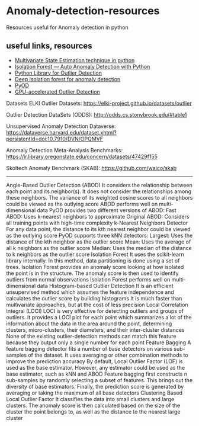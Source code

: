 # Anomaly-detection-resources
Resources useful for Anomaly detection in python

## useful links, resources

 - [Multivariate State Estimation technique in python](https://github.com/maminian/caterpillar_mset)
 - [Isolation Forest — Auto Anomaly Detection with Python](https://towardsdatascience.com/isolation-forest-auto-anomaly-detection-with-python-e7a8559d4562)
 - [Python Library for Outlier Detection](https://github.com/yzhao062/pyod)
 - [Deep isolation forest for anomaly detection](https://github.com/xuhongzuo/deep-iforest)
 - [PyOD](https://github.com/yzhao062/pyod)
 - [GPU-accelerated Outlier Detection](https://github.com/yzhao062/pytod)

Datasets
ELKI Outlier Datasets: https://elki-project.github.io/datasets/outlier

Outlier Detection DataSets (ODDS): http://odds.cs.stonybrook.edu/#table1

Unsupervised Anomaly Detection Dataverse: https://dataverse.harvard.edu/dataset.xhtml?persistentId=doi:10.7910/DVN/OPQMVF

Anomaly Detection Meta-Analysis Benchmarks: https://ir.library.oregonstate.edu/concern/datasets/47429f155

Skoltech Anomaly Benchmark (SKAB): https://github.com/waico/skab

-----------

Angle-Based Outlier Detection (ABOD)
It considers the relationship between each point and its neighbor(s). It does not consider the relationships among these neighbors. The variance of its weighted cosine scores to all neighbors could be viewed as the outlying score
ABOD performs well on multi-dimensional data
PyOD provides two different versions of ABOD:
Fast ABOD: Uses k-nearest neighbors to approximate
Original ABOD: Considers all training points with high-time complexity
k-Nearest Neighbors Detector
For any data point, the distance to its kth nearest neighbor could be viewed as the outlying score
PyOD supports three kNN detectors:
Largest: Uses the distance of the kth neighbor as the outlier score
Mean: Uses the average of all k neighbors as the outlier score
Median: Uses the median of the distance to k neighbors as the outlier score
Isolation Forest
It uses the scikit-learn library internally. In this method, data partitioning is done using a set of trees. Isolation Forest provides an anomaly score looking at how isolated the point is in the structure. The anomaly score is then used to identify outliers from normal observations
Isolation Forest performs well on multi-dimensional data
Histogram-based Outlier Detection
It is an efficient unsupervised method which assumes the feature independence and calculates the outlier score by building histograms
It is much faster than multivariate approaches, but at the cost of less precision
Local Correlation Integral (LOCI)
LOCI is very effective for detecting outliers and groups of outliers. It provides a LOCI plot for each point which summarizes a lot of the information about the data in the area around the point, determining clusters, micro-clusters, their diameters, and their inter-cluster distances
None of the existing outlier-detection methods can match this feature because they output only a single number for each point
Feature Bagging
A feature bagging detector fits a number of base detectors on various sub-samples of the dataset. It uses averaging or other combination methods to improve the prediction accuracy
By default, Local Outlier Factor (LOF) is used as the base estimator. However, any estimator could be used as the base estimator, such as kNN and ABOD
Feature bagging first constructs n sub-samples by randomly selecting a subset of features. This brings out the diversity of base estimators. Finally, the prediction score is generated by averaging or taking the maximum of all base detectors
Clustering Based Local Outlier Factor
It classifies the data into small clusters and large clusters. The anomaly score is then calculated based on the size of the cluster the point belongs to, as well as the distance to the nearest large cluster
